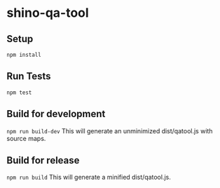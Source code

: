 # shino-qa-tool

## Setup
```npm install```

## Run Tests
```npm test```

## Build for development
```npm run build-dev```
This will generate an unminimized dist/qatool.js with source maps.

## Build for release
```npm run build```
This will generate a minified dist/qatool.js.